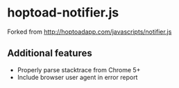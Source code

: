 hoptoad-notifier.js
===================

Forked from http://hoptoadapp.com/javascripts/notifier.js

Additional features
-------------------
 * Properly parse stacktrace from Chrome 5+
 * Include browser user agent in error report